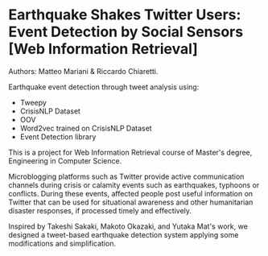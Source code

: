 # Earthquake Shakes Twitter Users: Event Detection by Social Sensors [Web Information Retrieval]

Authors: Matteo Mariani & Riccardo Chiaretti.

Earthquake event detection through tweet analysis using:
- Tweepy
- CrisisNLP Dataset
- OOV
- Word2vec trained on CrisisNLP Dataset
- Event Detection library

This is a project for Web Information Retrieval course of Master's degree, Engineering in Computer Science.

Microblogging platforms such as Twitter provide active communication channels during crisis or calamity events such as earthquakes, typhoons or conflicts. During these events, affected people post useful information on Twitter that can be used for situational awareness and other humanitarian disaster responses, if processed timely and effectively.

Inspired by Takeshi Sakaki, Makoto Okazaki, and Yutaka Mat's work, we designed a tweet-based earthquake detection system applying some modifications and simplification.
